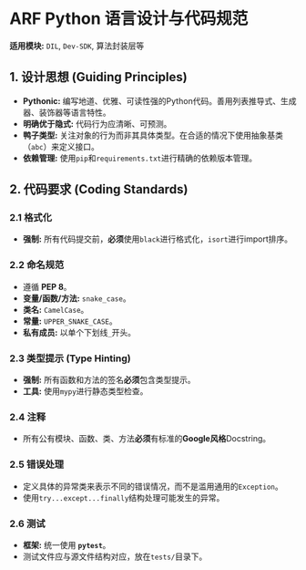 # ARF Python 语言设计与代码规范

**适用模块:** `DIL`, `Dev-SDK`, 算法封装层等

## 1. 设计思想 (Guiding Principles)

- **Pythonic:** 编写地道、优雅、可读性强的Python代码。善用列表推导式、生成器、装饰器等语言特性。
- **明确优于隐式:** 代码行为应清晰、可预测。
- **鸭子类型:** 关注对象的行为而非其具体类型。在合适的情况下使用抽象基类（`abc`）来定义接口。
- **依赖管理:** 使用`pip`和`requirements.txt`进行精确的依赖版本管理。

## 2. 代码要求 (Coding Standards)

### 2.1 格式化

- **强制:** 所有代码提交前，**必须**使用`black`进行格式化，`isort`进行import排序。

### 2.2 命名规范

- 遵循 **PEP 8**。
- **变量/函数/方法:** `snake_case`。
- **类名:** `CamelCase`。
- **常量:** `UPPER_SNAKE_CASE`。
- **私有成员:** 以单个下划线`_`开头。

### 2.3 类型提示 (Type Hinting)

- **强制:** 所有函数和方法的签名**必须**包含类型提示。
- **工具:** 使用`mypy`进行静态类型检查。

### 2.4 注释

- 所有公有模块、函数、类、方法**必须**有标准的**Google风格**Docstring。

### 2.5 错误处理

- 定义具体的异常类来表示不同的错误情况，而不是滥用通用的`Exception`。
- 使用`try...except...finally`结构处理可能发生的异常。

### 2.6 测试

- **框架:** 统一使用 **`pytest`**。
- 测试文件应与源文件结构对应，放在`tests/`目录下。